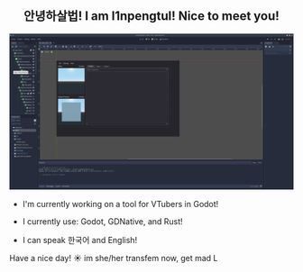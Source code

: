 <h2 align="center">안녕하살법! I am l1npengtul! Nice to meet you!</h2>
 
<p align="center"> <img src="https://github.com/l1npengtul/l1npengtul/blob/senpai/Screenshot_20210123_010025.png" alt="l1npengtul_project_godot" /> </p>
 
 - I'm currently working on a tool for VTubers in Godot!
 
 - I currently use: Godot, GDNative, and Rust!
 
 - I can speak 한국어 and English!
 
Have a nice day! :sunny:
im she/her transfem now, get mad L
